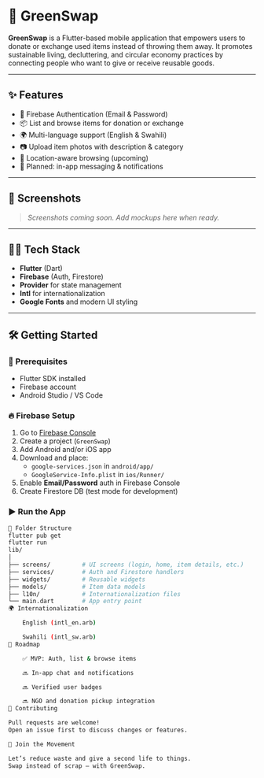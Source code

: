 # 🌿 GreenSwap

**GreenSwap** is a Flutter-based mobile application that empowers users to donate or exchange used items instead of throwing them away. It promotes sustainable living, decluttering, and circular economy practices by connecting people who want to give or receive reusable goods.

---

## ✨ Features

- 🔐 Firebase Authentication (Email & Password)
- 📦 List and browse items for donation or exchange
- 🌍 Multi-language support (English & Swahili)
- 📷 Upload item photos with description & category
- 🧭 Location-aware browsing (upcoming)
- 💬 Planned: in-app messaging & notifications

---

## 📸 Screenshots
> _Screenshots coming soon. Add mockups here when ready._

---

## 🧑‍💻 Tech Stack

- **Flutter** (Dart)
- **Firebase** (Auth, Firestore)
- **Provider** for state management
- **Intl** for internationalization
- **Google Fonts** and modern UI styling

---

## 🛠️ Getting Started

### 🔧 Prerequisites

- Flutter SDK installed  
- Firebase account  
- Android Studio / VS Code

### 🔥 Firebase Setup

1. Go to [Firebase Console](https://console.firebase.google.com)
2. Create a project (`GreenSwap`)
3. Add Android and/or iOS app
4. Download and place:
   - `google-services.json` in `android/app/`
   - `GoogleService-Info.plist` in `ios/Runner/`
5. Enable **Email/Password** auth in Firebase Console
6. Create Firestore DB (test mode for development)

### ▶️ Run the App

```bash
📂 Folder Structure
flutter pub get
flutter run
lib/
│
├── screens/         # UI screens (login, home, item details, etc.)
├── services/        # Auth and Firestore handlers
├── widgets/         # Reusable widgets
├── models/          # Item data models
├── l10n/            # Internationalization files
└── main.dart        # App entry point
🌍 Internationalization

    English (intl_en.arb)

    Swahili (intl_sw.arb)
🚀 Roadmap

    ✅ MVP: Auth, list & browse items

    🔜 In-app chat and notifications

    🔜 Verified user badges

    🔜 NGO and donation pickup integration
🤝 Contributing

Pull requests are welcome!
Open an issue first to discuss changes or features.

🌱 Join the Movement

Let’s reduce waste and give a second life to things.
Swap instead of scrap — with GreenSwap.

